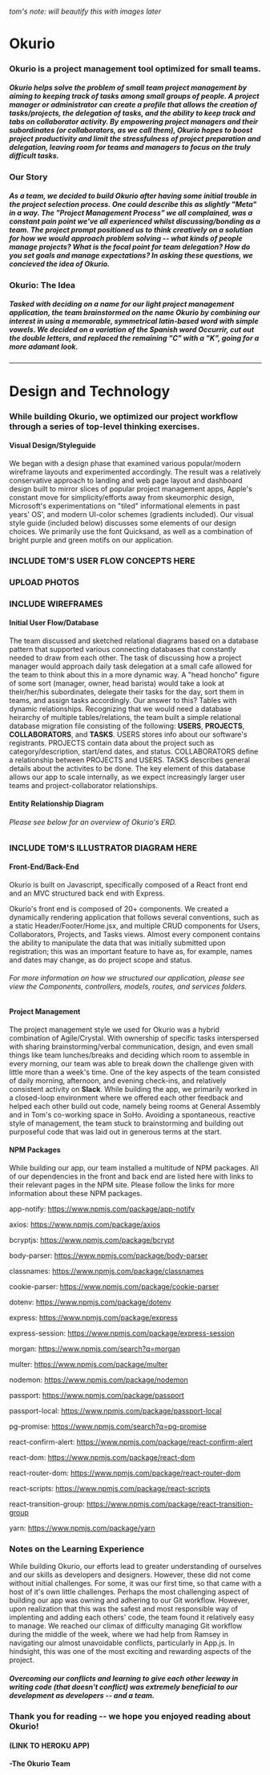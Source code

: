 ###### tom's note: will beautify this with images later

# Okurio
### Okurio is a project management tool optimized for small teams.
##### Okurio helps solve the problem of small team project management by aiming to keeping track of tasks among small groups of people. A project manager or administrator can create a profile that allows the creation of tasks/projects, the delegation of tasks, and the ability to keep track and tabs on collaborator activity. By empowering project managers and their subordinates (or collaborators, as we call them), Okurio hopes to boost project productivity and limit the stressfulness of project preparation and delegation, leaving room for teams and managers to focus on the truly difficult tasks.


### Our Story
##### As a team, we decided to build Okurio after having some initial trouble in the project selection process. One could describe this as slightly "Meta" in a way. The "Project Management Process" we all complained, was a constant pain point we've all experienced whilst discussing/bonding as a team. The project prompt positioned us to think creatively on a solution for how we would approach problem solving -- what kinds of people manage projects? What is the focal point for team delegation? How do you set goals and manage expectations? In asking these questions, we concieved the idea of Okurio. 

### Okurio: The Idea 
##### Tasked with deciding on a name for our light project management application, the team brainstormed on the name Okurio by combining our interest in using a memorable, symmetrical latin-based word with simple vowels. We decided on a variation of the Spanish word Occurrir, cut out the double letters, and replaced the remaining "C" with a "K", going for a more adamant look.

-----

# Design and Technology
### While building Okurio, we optimized our project workflow through a series of top-level thinking exercises.

#### Visual Design/Styleguide
We began with a design phase that examined various popular/modern wireframe layouts and experimented accordingly. The result was a relatively conservative approach to landing and web page layout and dashboard design built to mirror slices of popular project management apps, Apple's constant move for simplicity/efforts away from skeumorphic design, Microsoft's experimentations on "tiled" informational elements in past years' OS', and modern UI-color schemes (gradients included). Our visual style guide (included below) discusses some elements of our design choices. We primarily use the font Quicksand, as well as a combination of bright purple and green motifs on our application.

### INCLUDE TOM'S USER FLOW CONCEPTS HERE
### UPLOAD PHOTOS
### INCLUDE WIREFRAMES

#### Initial User Flow/Database
The team discussed and sketched relational diagrams based on a database pattern that supported various connecting databases that constantly needed to draw from each other. The task of discussing how a project manager would approach daily task delegation at a small cafe allowed for the team to think about this in a more dynamic way. A "head honcho" figure of some sort (manager, owner, head barista) would take a look at their/her/his subordinates, delegate their tasks for the day, sort them in teams, and assign tasks accordingly. Our answer to this? Tables with dynamic relationships. Recognizing that we would need a database heirarchy of multiple tables/relations, the team built a simple relational database migration file consisting of the following: **USERS**, **PROJECTS**, **COLLABORATORS**, and **TASKS**. USERS stores info about our software's registrants. PROJECTS contain data about the project such as category/description, start/end dates, and status. COLLABORATORS define a relationship between PROJECTS and USERS. TASKS describes general details about the activites to be done. The key element of this database allows our app to scale internally, as we expect increasingly larger user teams and project-collaborator relationships.

#### Entity Relationship Diagram
###### Please see below for an overview of Okurio's ERD.
### INCLUDE TOM'S ILLUSTRATOR DIAGRAM HERE

#### Front-End/Back-End
Okurio is built on Javascript, specifically composed of a React front end and an MVC structured back end with Express.

Okurio's front end is composed of 20+ components. We created a dynamically rendering application that follows several conventions, such as a static Header/Footer/Home.jsx, and multiple CRUD components for Users, Collaborators, Projects, and Tasks views. Almost every component contains the ability to manipulate the data that was initially submitted upon registration; this was an important feature to have as, for example, names and dates may change, as do project scope and status. 

###### For more information on how we structured our application, please see view the Components, controllers, models, routes, and services folders.

#### Project Management
The project management style we used for Okurio was a hybrid combination of Agile/Crystal. With ownership of specific tasks interspersed with sharing brainstorming/verbal communication, design, and even small things like team lunches/breaks and deciding which room to assemble in every morning, our team was able to break down the challenge given with little more than a week's time. One of the key aspects of the team consisted of daily morning, afternoon, and evening check-ins, and relatively consistent activity on __Slack__. While building the app, we primarily worked in a closed-loop environment where we offered each other feedback and helped each other build out code, namely being rooms at General Assembly and in Tom's co-working space in SoHo. Avoiding a spontaneous, reactive style of management, the team stuck to brainstorming and building out purposeful code that was laid out in generous terms at the start.

#### NPM Packages
While building our app, our team installed a multitude of NPM packages. All of our dependencies in the front and back end are listed here with links to their relevant pages in the NPM site. Please follow the links for more information about these NPM packages.

app-notify: https://www.npmjs.com/package/app-notify

axios: https://www.npmjs.com/package/axios

bcryptjs: https://www.npmjs.com/package/bcrypt

body-parser: https://www.npmjs.com/package/body-parser

classnames: https://www.npmjs.com/package/classnames

cookie-parser: https://www.npmjs.com/package/cookie-parser

dotenv: https://www.npmjs.com/package/dotenv

express: https://www.npmjs.com/package/express

express-session: https://www.npmjs.com/package/express-session

morgan: https://www.npmjs.com/search?q=morgan

multer: https://www.npmjs.com/package/multer

nodemon: https://www.npmjs.com/package/nodemon

passport: https://www.npmjs.com/package/passport

passport-local: https://www.npmjs.com/package/passport-local

pg-promise: https://www.npmjs.com/search?q=pg-promise

react-confirm-alert: https://www.npmjs.com/package/react-confirm-alert

react-dom: https://www.npmjs.com/package/react-dom

react-router-dom: https://www.npmjs.com/package/react-router-dom

react-scripts: https://www.npmjs.com/package/react-scripts

react-transition-group: https://www.npmjs.com/package/react-transition-group

yarn: https://www.npmjs.com/package/yarn

### Notes on the Learning Experience
While building Okurio, our efforts lead to greater understanding of ourselves and our skills as developers and designers. However, these did not come without initial challenges. For some, it was our first time, so that came with a host of it's own little challenges. Perhaps the most challenging aspect of building our app was owning and adhering to our Git workflow. However, upon realization that this was the safest and most responsible way of implenting and adding each others' code, the team found it relatively easy to manage. We reached our climax of difficulty managing Git workflow during the middle of the week, where we had help from Ramsey in navigating our almost unavoidable conflicts, particularly in App.js. In hindsight, this was one of the most exciting and rewarding aspects of the project. 

##### Overcoming our conflicts and learning to give each other leeway in writing code (that doesn't conflict) was extremely beneficial to our development as developers -- and a team.

### Thank you for reading -- we hope you enjoyed reading about Okurio!
#### (LINK TO HEROKU APP)
#### -The Okurio Team
